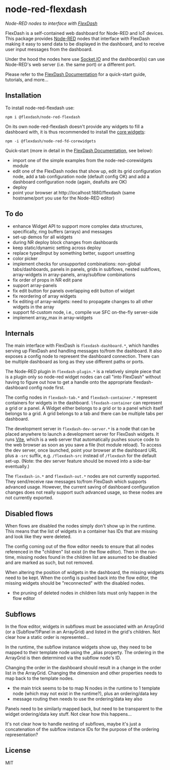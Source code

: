 node-red-flexdash
==================

_Node-RED nodes to interface with [FlexDash](https://github.com/tve/flexdash)_

FlexDash is a self-contained web dashboard for Node-RED and IoT devices.
This package provides [Node-RED](https://nodered.org/) nodes that interface with
FlexDash making it easy to send data to be displayed in the dashboard, and to
receive user input messages from the dashboard.

Under the hood the nodes here use [Socket.IO](http://socket.io/) and the dashboard(s) can use Node-RED's web server (i.e. the same port) or a different port.

Please refer to the
[FlexDash Documentation](https://flexdash.github.io) for a quick-start guide, tutorials,
and more...

## Installation

To install node-red-flexdash use:

`npm i @flexdash/node-red-flexdash`

On its own node-red-flexdash doesn't provide any widgets to fill a dashboard with,
it is thus recommended to install the
[core widgets](https://github/com/flexdash/node-red-fd-corewidgets):

`npm -i @flexdash/node-red-fd-corewidgets`

Quick-start (more in detail in the
[FlexDash Documentation](https://flexdash.github.io/quick-start), see below):
- import one of the simple examples from the node-red-corewidgets module
- edit one of the FlexDash nodes that show up, edit its grid configuration node, add a
  tab configuration node (default config OK) and add a dashboard configuration node (again,
  deafults are OK)
- deploy
- point your browser at http://localhost:1880/flexdash
  (same hostname/port you use for the Node-RED editor)

## To do

- enhance Widget API to support more complex data structures, specifically, ring buffers (arrays) and
  messages
- set-up demos for all widgets
- during NR deploy block changes from dashboards
- keep static/dynamic setting across deploy
- replace typedInput by something better, support unsetting
- color picker
- implement checks for unsupported combinations: non-global tabs/dashboards, panels in panels,
  grids in subflows, nested subflows, array-widgets in array-panels, array/subflow combinations
- fix order of props in NR edit pane
- support array-panels
- fix edit button for panels overlapping edit button of widget
- fix reordering of array widgets
- fix editing of array-widgets: need to propagate changes to all other widgets in the array
- support fd-custom node, i.e., compile vue SFC on-the-fly server-side
- implement array_max in array-widgets

## Internals

The main interface with FlexDash is `flexdash-dashboard.*`, which handles serving up
FlexDash and handling messages to/from the dashboard. It also exposes a config node to
represent the dashboard connection. There can be multiple dashboard as long as they use
different paths or ports.

The Node-RED plugin in `flexdash-plugin.*` is a relatively simple piece that is a plugin only
so node-red widget nodes can call "into FlexDash" without having to figure out how to get
a handle onto the appropriate flexdash-dashboard config node first.

The config nodes in `flexdash-tab.*` and `flexdash-container.*` represent containers for
widgets in the dashboard. `lfexdash-container` can represent a grid or a panel. A Widget
either belongs to a grid or to a panel which itself belongs to a grid. A grid belongs to
a tab and there can be multiple tabs per dashboard.

The development server in `flexdash-dev-server.*` is a node that can be placed anywhere to
launch a development server for FlexDash widgets. It runs [Vite](https://vitejs.dev), which
is a web server that automatically pushes source code to the web browser as soon as you save
a file (hot module reload). To access the dev server, once launched, point your browser
at the dashboard URL plus a `-src` suffix, e.g. `/flexdash-src` instead of `/flexdash` for
the default set-up.
(Note: the dev server feature should be moved into a side-bar eventually.)

The `flexdash-in.*` and `flexdash-out.*` nodes are not currently supported.
They send/receive raw messages to/from FlexDash which supports advanced usage.
However, the current saving of dashboard configuration changes does not really support
such advanced usage, so these nodes are not currently exported.

## Disabled flows

When flows are disabled the nodes simply don't show up in the runtime. This means that the list of widgets in a container has IDs that are missing and look like they were deleted.

The config coming out of the flow editor needs to ensure that all nodes referenced in the "children"
list exist (in the flow editor). Then in the run-time, missing nodes found in the children list are
assumed to be disabled and are marked as such, but not removed.

When altering the position of widgets in the dashboard, the missing widgets need to be kept. When the
config is pushed back into the flow editor, the missing widgets should be "reconnected" with the disabled nodes.

- the pruning of deleted nodes in children lists must only happen in the flow editor

## Subflows

In the flow editor, widgets in subflows must be associated with an ArrayGrid (or a (Subflow?)Panel
in an ArrayGrid) and listed in the grid's children. Not clear how a static order is represented...

In the runtime, the subflow instance widgets show up, they need to be mapped to their template node
using the _alias property. The ordering in the ArrayGrid is then determined via the subflow node's ID.

Changing the order in the dashboard should result in a change in the order list in the ArrayGrid.
Changing the dimension and other properties needs to map back to the template nodes.

- the main trick seems to be to map N nodes in the runtime to 1 template node (which may not exist
  in the runtime?), plus an ordering/data key
- message routing then needs to use the ordering/data key also

Panels need to be similarly mapped back, but need to be transparent to the widget ordering/data
key stuff. Not clear how this happens...

It's not clear how to handle nesting of subflows, maybe it's just a concatenation of the subflow
instance IDs for the purpose of the ordering representation?


## License

MIT

